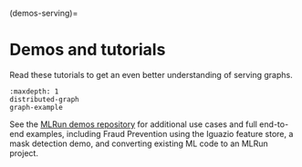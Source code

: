 (demos-serving)=
# Demos and tutorials

Read these tutorials to get an even better understanding of serving graphs.

```{toctree}
:maxdepth: 1
distributed-graph
graph-example
```

See the [MLRun demos repository](https://github.com/mlrun/demos) for additional use cases and full end-to-end examples, including Fraud Prevention using the Iguazio feature store, a mask detection demo, and converting existing ML code to an MLRun project.
